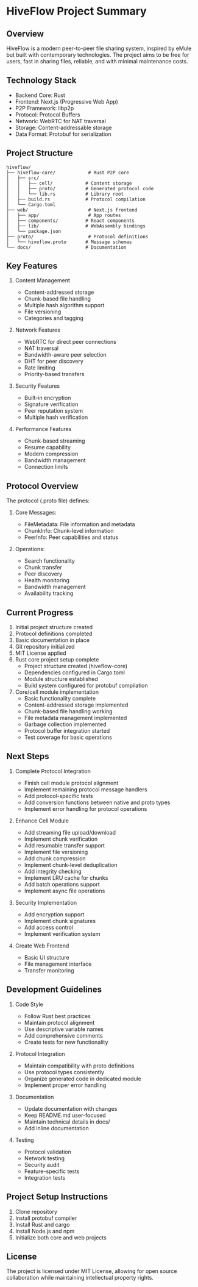# HiveFlow Project Summary

## Overview
HiveFlow is a modern peer-to-peer file sharing system, inspired by eMule but built with contemporary technologies. The project aims to be free for users, fast in sharing files, reliable, and with minimal maintenance costs.

## Technology Stack
- Backend Core: Rust
- Frontend: Next.js (Progressive Web App)
- P2P Framework: libp2p
- Protocol: Protocol Buffers
- Network: WebRTC for NAT traversal
- Storage: Content-addressable storage
- Data Format: Protobuf for serialization

## Project Structure
```
hiveflow/
├── hiveflow-core/            # Rust P2P core
│   ├── src/
│   │   ├── cell/            # Content storage
│   │   ├── proto/           # Generated protocol code
│   │   └── lib.rs           # Library root
│   ├── build.rs             # Protocol compilation
│   └── Cargo.toml
├── web/                      # Next.js frontend
│   ├── app/                  # App routes
│   ├── components/          # React components
│   ├── lib/                 # WebAssembly bindings
│   └── package.json
├── proto/                    # Protocol definitions
│   └── hiveflow.proto       # Message schemas
└── docs/                    # Documentation
```

## Key Features
1. Content Management
   - Content-addressed storage
   - Chunk-based file handling
   - Multiple hash algorithm support
   - File versioning
   - Categories and tagging

2. Network Features
   - WebRTC for direct peer connections
   - NAT traversal
   - Bandwidth-aware peer selection
   - DHT for peer discovery
   - Rate limiting
   - Priority-based transfers

3. Security Features
   - Built-in encryption
   - Signature verification
   - Peer reputation system
   - Multiple hash verification

4. Performance Features
   - Chunk-based streaming
   - Resume capability
   - Modern compression
   - Bandwidth management
   - Connection limits

## Protocol Overview
The protocol (.proto file) defines:
1. Core Messages:
   - FileMetadata: File information and metadata
   - ChunkInfo: Chunk-level information
   - PeerInfo: Peer capabilities and status
   
2. Operations:
   - Search functionality
   - Chunk transfer
   - Peer discovery
   - Health monitoring
   - Bandwidth management
   - Availability tracking

## Current Progress
1. Initial project structure created
2. Protocol definitions completed
3. Basic documentation in place
4. Git repository initialized
5. MIT License applied
6. Rust core project setup complete
   - Project structure created (hiveflow-core)
   - Dependencies configured in Cargo.toml
   - Module structure established
   - Build system configured for protobuf compilation
7. Core/cell module implementation
   - Basic functionality complete
   - Content-addressed storage implemented
   - Chunk-based file handling working
   - File metadata management implemented
   - Garbage collection implemented
   - Protocol buffer integration started
   - Test coverage for basic operations

## Next Steps
1. Complete Protocol Integration
   - Finish cell module protocol alignment
   - Implement remaining protocol message handlers
   - Add protocol-specific tests
   - Add conversion functions between native and proto types
   - Implement error handling for protocol operations

2. Enhance Cell Module
   - Add streaming file upload/download
   - Implement chunk verification
   - Add resumable transfer support
   - Implement file versioning
   - Add chunk compression
   - Implement chunk-level deduplication
   - Add integrity checking
   - Implement LRU cache for chunks
   - Add batch operations support
   - Implement async file operations

3. Security Implementation
   - Add encryption support
   - Implement chunk signatures
   - Add access control
   - Implement verification system

4. Create Web Frontend
   - Basic UI structure
   - File management interface
   - Transfer monitoring

## Development Guidelines
1. Code Style
   - Follow Rust best practices
   - Maintain protocol alignment
   - Use descriptive variable names
   - Add comprehensive comments
   - Create tests for new functionality

2. Protocol Integration
   - Maintain compatibility with proto definitions
   - Use protocol types consistently
   - Organize generated code in dedicated module
   - Implement proper error handling

3. Documentation
   - Update documentation with changes
   - Keep README.md user-focused
   - Maintain technical details in docs/
   - Add inline documentation

4. Testing
   - Protocol validation
   - Network testing
   - Security audit
   - Feature-specific tests
   - Integration tests

## Project Setup Instructions
1. Clone repository
2. Install protobuf compiler
3. Install Rust and cargo
4. Install Node.js and npm
5. Initialize both core and web projects

## License
The project is licensed under MIT License, allowing for open source collaboration while maintaining intellectual property rights.
